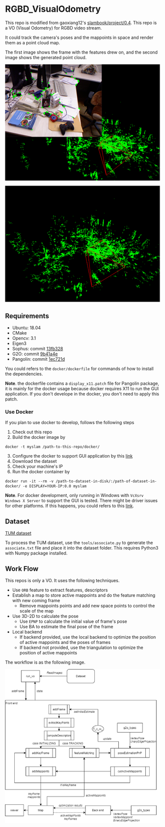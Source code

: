 # RGBD_VisualOdometry

This repo is modified from gaoxiang12's [slambook/project/0.4](https://github.com/gaoxiang12/slambook/tree/master/project/0.4). This repo is a VO (Visual Odometry) for RGBD video stream. 

It could track the camera's poses and the mappoints in space and render them as a point cloud map. 

The first image shows the frame with the features drew on, and the second image shows the generated point cloud.

![screentshot](pngs/screenshot.png)

![screentshot2](pngs/screenshot2.png)


## Requirements

* Ubuntu: 18.04
* CMake
* Opencv: 3.1
* Eigen3
* Sophus: commit [13fb328](https://github.com/strasdat/Sophus/tree/13fb3288311485dc94e3226b69c9b59cd06ff94e)
* G2O: commit [9b41a4e](https://github.com/RainerKuemmerle/g2o/tree/9b41a4ea5ade8e1250b9c1b279f3a9c098811b5a)
* Pangolin: commit [1ec721d](https://github.com/stevenlovegrove/Pangolin/tree/1ec721d59ff6b799b9c24b8817f3b7ad2c929b83)

You could refers to the `docker/dockerfile` for commands of how to install the dependencies.

**Note**. the dockerfile contains a `display_x11.patch` file for Pangolin package, it is mainly for the docker usage because docker requires X11 to run the GUI application. If you don't develope in the docker, you don't need to apply this patch.

### Use Docker

If you plan to use docker to develop, follows the following steps

1. Check out this repo
2. Build the docker image by
```
docker -t myslam /path-to-this-repo/docker/
```
3. Configure the docker to support GUI application by this [link](https://cuneyt.aliustaoglu.biz/en/running-gui-applications-in-docker-on-windows-linux-mac-hosts/)
4. Download the dataset
5. Check your machine's IP
5. Run the docker container by
```
docker run -it --rm -v /path-to-dataset-in-disk/:/path-of-dataset-in-docker/ -e DISPLAY=YOUR-IP:0.0 myslam
```

**Note**. For docker development, only running in Windows with `VcXsrv Windows X Server` to support the GUI is tested. There might be driver issues for other platforms. If this happens, you could refers to this [link](https://gernotklingler.com/blog/howto-get-hardware-accelerated-opengl-support-docker/).

## Dataset

[TUM dataset](https://vision.in.tum.de/data/datasets/rgbd-dataset/download)

To process the TUM dataset, use the `tools/associate.py` to generate the `associate.txt` file and place it into the dataset folder. This requires Python3 with Numpy package installed.

## Work Flow

This repos is only a VO. It uses the following techniques. 

* Use `ORB` feature to extract features, descriptors
* Establish a map to store active mappoints and do the feature matching with new coming frame
    * Remove mappoints points and add new space points to control the scale of the map
* Use 3D-2D to calculate the pose
    * Use `EPNP` to calculate the initial value of frame's pose
    * Use BA to estimate the final pose of the frame
* Local backend
    * If backend provided, use the local backend to optimize the position of active mappoints and the poses of frames
    * If backend not provided, use the triangulation to optimize the position of active mappoints

The workflow is as the following image. 

![workflow](pngs/workflow.drawio.png)
